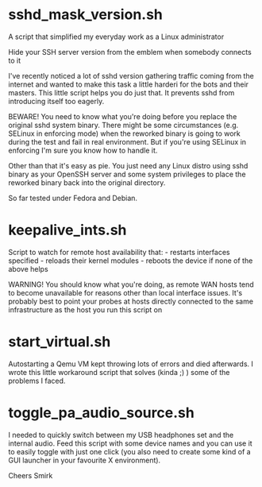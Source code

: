# sshd_mask_version.sh
A script that simplified my everyday work as a Linux administrator

Hide your SSH server version from the emblem when somebody connects to it

I've recently noticed a lot of sshd version gathering traffic coming from the internet
and wanted to make this task a little harderi for the bots and their masters.
This little script helps you do just that. It prevents sshd from introducing itself too
eagerly.

BEWARE! You need to know what you're doing before you replace the original sshd system binary.
There might be some circumstances (e.g. SELinux in enforcing mode) when the reworked binary 
is going to work during the test and fail in real environment. But if you're using SELinux 
in enforcing I'm sure you know how to handle it.

Other than that it's easy as pie. You just need any Linux distro using sshd binary as your 
OpenSSH server and some system privileges to place the reworked binary back into the original directory.

So far tested under Fedora and Debian.

# keepalive_ints.sh
Script to watch for remote host availability that:
	- restarts interfaces specified
	- reloads their kernel modules
	- reboots the device if none of the above helps

WARNING! You should know what you're doing, as remote WAN hosts tend 
		 to become unavailable for reasons other than local interface issues.
		 It's probably best to point your probes at hosts directly connected
		 to the same infrastructure as the host you run this script on

# start_virtual.sh
Autostarting a Qemu VM kept throwing lots of errors and died afterwards.
I wrote this little workaround script that solves (kinda ;) ) some of the problems I faced.

# toggle_pa_audio_source.sh
I needed to quickly switch between my USB headphones set and the internal audio.
Feed this script with some device names and you can use it to easily toggle with just one click
(you also need to create some kind of a GUI launcher in your favourite X environment).


Cheers
Smirk
